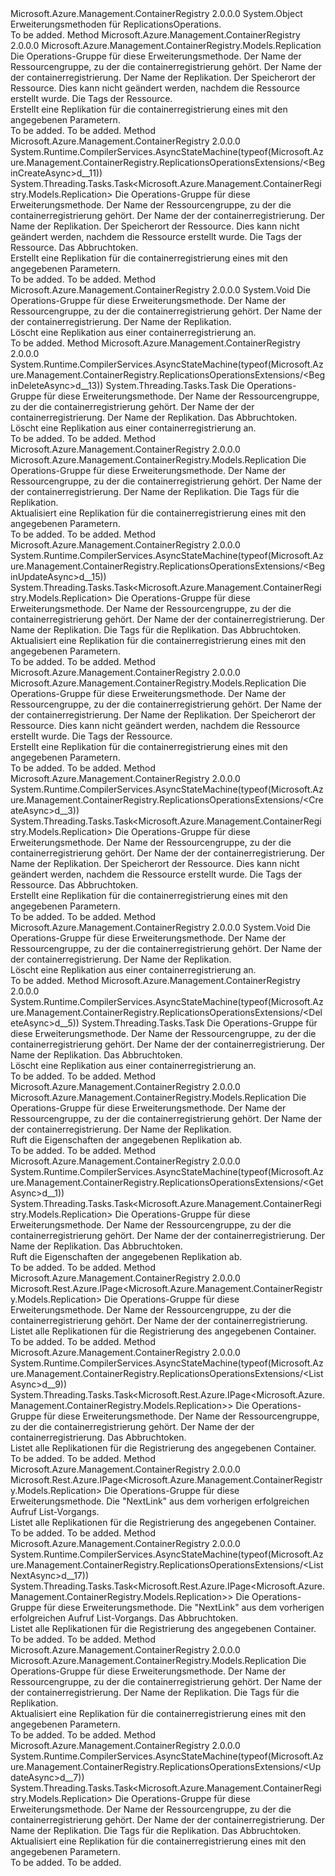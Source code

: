 <Type Name="ReplicationsOperationsExtensions" FullName="Microsoft.Azure.Management.ContainerRegistry.ReplicationsOperationsExtensions">
  <TypeSignature Language="C#" Value="public static class ReplicationsOperationsExtensions" />
  <TypeSignature Language="ILAsm" Value=".class public auto ansi abstract sealed beforefieldinit ReplicationsOperationsExtensions extends System.Object" />
  <TypeSignature Language="DocId" Value="T:Microsoft.Azure.Management.ContainerRegistry.ReplicationsOperationsExtensions" />
  <TypeSignature Language="VB.NET" Value="Public Module ReplicationsOperationsExtensions" />
  <TypeSignature Language="F#" Value="type ReplicationsOperationsExtensions = class" />
  <AssemblyInfo>
    <AssemblyName>Microsoft.Azure.Management.ContainerRegistry</AssemblyName>
    <AssemblyVersion>2.0.0.0</AssemblyVersion>
  </AssemblyInfo>
  <Base>
    <BaseTypeName>System.Object</BaseTypeName>
  </Base>
  <Interfaces />
  <Docs>
    <summary>
            Erweiterungsmethoden für ReplicationsOperations.
            </summary>
    <remarks>To be added.</remarks>
  </Docs>
  <Members>
    <Member MemberName="BeginCreate">
      <MemberSignature Language="C#" Value="public static Microsoft.Azure.Management.ContainerRegistry.Models.Replication BeginCreate (this Microsoft.Azure.Management.ContainerRegistry.IReplicationsOperations operations, string resourceGroupName, string registryName, string replicationName, string location, System.Collections.Generic.IDictionary&lt;string,string&gt; tags = null);" />
      <MemberSignature Language="ILAsm" Value=".method public static hidebysig class Microsoft.Azure.Management.ContainerRegistry.Models.Replication BeginCreate(class Microsoft.Azure.Management.ContainerRegistry.IReplicationsOperations operations, string resourceGroupName, string registryName, string replicationName, string location, class System.Collections.Generic.IDictionary`2&lt;string, string&gt; tags) cil managed" />
      <MemberSignature Language="DocId" Value="M:Microsoft.Azure.Management.ContainerRegistry.ReplicationsOperationsExtensions.BeginCreate(Microsoft.Azure.Management.ContainerRegistry.IReplicationsOperations,System.String,System.String,System.String,System.String,System.Collections.Generic.IDictionary{System.String,System.String})" />
      <MemberSignature Language="VB.NET" Value="&lt;Extension()&gt;&#xA;Public Function BeginCreate (operations As IReplicationsOperations, resourceGroupName As String, registryName As String, replicationName As String, location As String, Optional tags As IDictionary(Of String, String) = null) As Replication" />
      <MemberSignature Language="F#" Value="static member BeginCreate : Microsoft.Azure.Management.ContainerRegistry.IReplicationsOperations * string * string * string * string * System.Collections.Generic.IDictionary&lt;string, string&gt; -&gt; Microsoft.Azure.Management.ContainerRegistry.Models.Replication" Usage="Microsoft.Azure.Management.ContainerRegistry.ReplicationsOperationsExtensions.BeginCreate (operations, resourceGroupName, registryName, replicationName, location, tags)" />
      <MemberType>Method</MemberType>
      <AssemblyInfo>
        <AssemblyName>Microsoft.Azure.Management.ContainerRegistry</AssemblyName>
        <AssemblyVersion>2.0.0.0</AssemblyVersion>
      </AssemblyInfo>
      <ReturnValue>
        <ReturnType>Microsoft.Azure.Management.ContainerRegistry.Models.Replication</ReturnType>
      </ReturnValue>
      <Parameters>
        <Parameter Name="operations" Type="Microsoft.Azure.Management.ContainerRegistry.IReplicationsOperations" RefType="this" />
        <Parameter Name="resourceGroupName" Type="System.String" />
        <Parameter Name="registryName" Type="System.String" />
        <Parameter Name="replicationName" Type="System.String" />
        <Parameter Name="location" Type="System.String" />
        <Parameter Name="tags" Type="System.Collections.Generic.IDictionary&lt;System.String,System.String&gt;" />
      </Parameters>
      <Docs>
        <param name="operations">
            Die Operations-Gruppe für diese Erweiterungsmethode.
            </param>
        <param name="resourceGroupName">
            Der Name der Ressourcengruppe, zu der die containerregistrierung gehört.
            </param>
        <param name="registryName">
            Der Name der der containerregistrierung.
            </param>
        <param name="replicationName">
            Der Name der Replikation.
            </param>
        <param name="location">
            Der Speicherort der Ressource. Dies kann nicht geändert werden, nachdem die Ressource erstellt wurde.
            </param>
        <param name="tags">
            Die Tags der Ressource.
            </param>
        <summary>
            Erstellt eine Replikation für die containerregistrierung eines mit den angegebenen Parametern.
            </summary>
        <returns>To be added.</returns>
        <remarks>To be added.</remarks>
      </Docs>
    </Member>
    <Member MemberName="BeginCreateAsync">
      <MemberSignature Language="C#" Value="public static System.Threading.Tasks.Task&lt;Microsoft.Azure.Management.ContainerRegistry.Models.Replication&gt; BeginCreateAsync (this Microsoft.Azure.Management.ContainerRegistry.IReplicationsOperations operations, string resourceGroupName, string registryName, string replicationName, string location, System.Collections.Generic.IDictionary&lt;string,string&gt; tags = null, System.Threading.CancellationToken cancellationToken = null);" />
      <MemberSignature Language="ILAsm" Value=".method public static hidebysig class System.Threading.Tasks.Task`1&lt;class Microsoft.Azure.Management.ContainerRegistry.Models.Replication&gt; BeginCreateAsync(class Microsoft.Azure.Management.ContainerRegistry.IReplicationsOperations operations, string resourceGroupName, string registryName, string replicationName, string location, class System.Collections.Generic.IDictionary`2&lt;string, string&gt; tags, valuetype System.Threading.CancellationToken cancellationToken) cil managed" />
      <MemberSignature Language="DocId" Value="M:Microsoft.Azure.Management.ContainerRegistry.ReplicationsOperationsExtensions.BeginCreateAsync(Microsoft.Azure.Management.ContainerRegistry.IReplicationsOperations,System.String,System.String,System.String,System.String,System.Collections.Generic.IDictionary{System.String,System.String},System.Threading.CancellationToken)" />
      <MemberSignature Language="F#" Value="static member BeginCreateAsync : Microsoft.Azure.Management.ContainerRegistry.IReplicationsOperations * string * string * string * string * System.Collections.Generic.IDictionary&lt;string, string&gt; * System.Threading.CancellationToken -&gt; System.Threading.Tasks.Task&lt;Microsoft.Azure.Management.ContainerRegistry.Models.Replication&gt;" Usage="Microsoft.Azure.Management.ContainerRegistry.ReplicationsOperationsExtensions.BeginCreateAsync (operations, resourceGroupName, registryName, replicationName, location, tags, cancellationToken)" />
      <MemberType>Method</MemberType>
      <AssemblyInfo>
        <AssemblyName>Microsoft.Azure.Management.ContainerRegistry</AssemblyName>
        <AssemblyVersion>2.0.0.0</AssemblyVersion>
      </AssemblyInfo>
      <Attributes>
        <Attribute>
          <AttributeName>System.Runtime.CompilerServices.AsyncStateMachine(typeof(Microsoft.Azure.Management.ContainerRegistry.ReplicationsOperationsExtensions/&lt;BeginCreateAsync&gt;d__11))</AttributeName>
        </Attribute>
      </Attributes>
      <ReturnValue>
        <ReturnType>System.Threading.Tasks.Task&lt;Microsoft.Azure.Management.ContainerRegistry.Models.Replication&gt;</ReturnType>
      </ReturnValue>
      <Parameters>
        <Parameter Name="operations" Type="Microsoft.Azure.Management.ContainerRegistry.IReplicationsOperations" RefType="this" />
        <Parameter Name="resourceGroupName" Type="System.String" />
        <Parameter Name="registryName" Type="System.String" />
        <Parameter Name="replicationName" Type="System.String" />
        <Parameter Name="location" Type="System.String" />
        <Parameter Name="tags" Type="System.Collections.Generic.IDictionary&lt;System.String,System.String&gt;" />
        <Parameter Name="cancellationToken" Type="System.Threading.CancellationToken" />
      </Parameters>
      <Docs>
        <param name="operations">
            Die Operations-Gruppe für diese Erweiterungsmethode.
            </param>
        <param name="resourceGroupName">
            Der Name der Ressourcengruppe, zu der die containerregistrierung gehört.
            </param>
        <param name="registryName">
            Der Name der der containerregistrierung.
            </param>
        <param name="replicationName">
            Der Name der Replikation.
            </param>
        <param name="location">
            Der Speicherort der Ressource. Dies kann nicht geändert werden, nachdem die Ressource erstellt wurde.
            </param>
        <param name="tags">
            Die Tags der Ressource.
            </param>
        <param name="cancellationToken">
            Das Abbruchtoken.
            </param>
        <summary>
            Erstellt eine Replikation für die containerregistrierung eines mit den angegebenen Parametern.
            </summary>
        <returns>To be added.</returns>
        <remarks>To be added.</remarks>
      </Docs>
    </Member>
    <Member MemberName="BeginDelete">
      <MemberSignature Language="C#" Value="public static void BeginDelete (this Microsoft.Azure.Management.ContainerRegistry.IReplicationsOperations operations, string resourceGroupName, string registryName, string replicationName);" />
      <MemberSignature Language="ILAsm" Value=".method public static hidebysig void BeginDelete(class Microsoft.Azure.Management.ContainerRegistry.IReplicationsOperations operations, string resourceGroupName, string registryName, string replicationName) cil managed" />
      <MemberSignature Language="DocId" Value="M:Microsoft.Azure.Management.ContainerRegistry.ReplicationsOperationsExtensions.BeginDelete(Microsoft.Azure.Management.ContainerRegistry.IReplicationsOperations,System.String,System.String,System.String)" />
      <MemberSignature Language="VB.NET" Value="&lt;Extension()&gt;&#xA;Public Sub BeginDelete (operations As IReplicationsOperations, resourceGroupName As String, registryName As String, replicationName As String)" />
      <MemberSignature Language="F#" Value="static member BeginDelete : Microsoft.Azure.Management.ContainerRegistry.IReplicationsOperations * string * string * string -&gt; unit" Usage="Microsoft.Azure.Management.ContainerRegistry.ReplicationsOperationsExtensions.BeginDelete (operations, resourceGroupName, registryName, replicationName)" />
      <MemberType>Method</MemberType>
      <AssemblyInfo>
        <AssemblyName>Microsoft.Azure.Management.ContainerRegistry</AssemblyName>
        <AssemblyVersion>2.0.0.0</AssemblyVersion>
      </AssemblyInfo>
      <ReturnValue>
        <ReturnType>System.Void</ReturnType>
      </ReturnValue>
      <Parameters>
        <Parameter Name="operations" Type="Microsoft.Azure.Management.ContainerRegistry.IReplicationsOperations" RefType="this" />
        <Parameter Name="resourceGroupName" Type="System.String" />
        <Parameter Name="registryName" Type="System.String" />
        <Parameter Name="replicationName" Type="System.String" />
      </Parameters>
      <Docs>
        <param name="operations">
            Die Operations-Gruppe für diese Erweiterungsmethode.
            </param>
        <param name="resourceGroupName">
            Der Name der Ressourcengruppe, zu der die containerregistrierung gehört.
            </param>
        <param name="registryName">
            Der Name der der containerregistrierung.
            </param>
        <param name="replicationName">
            Der Name der Replikation.
            </param>
        <summary>
            Löscht eine Replikation aus einer containerregistrierung an.
            </summary>
        <remarks>To be added.</remarks>
      </Docs>
    </Member>
    <Member MemberName="BeginDeleteAsync">
      <MemberSignature Language="C#" Value="public static System.Threading.Tasks.Task BeginDeleteAsync (this Microsoft.Azure.Management.ContainerRegistry.IReplicationsOperations operations, string resourceGroupName, string registryName, string replicationName, System.Threading.CancellationToken cancellationToken = null);" />
      <MemberSignature Language="ILAsm" Value=".method public static hidebysig class System.Threading.Tasks.Task BeginDeleteAsync(class Microsoft.Azure.Management.ContainerRegistry.IReplicationsOperations operations, string resourceGroupName, string registryName, string replicationName, valuetype System.Threading.CancellationToken cancellationToken) cil managed" />
      <MemberSignature Language="DocId" Value="M:Microsoft.Azure.Management.ContainerRegistry.ReplicationsOperationsExtensions.BeginDeleteAsync(Microsoft.Azure.Management.ContainerRegistry.IReplicationsOperations,System.String,System.String,System.String,System.Threading.CancellationToken)" />
      <MemberSignature Language="F#" Value="static member BeginDeleteAsync : Microsoft.Azure.Management.ContainerRegistry.IReplicationsOperations * string * string * string * System.Threading.CancellationToken -&gt; System.Threading.Tasks.Task" Usage="Microsoft.Azure.Management.ContainerRegistry.ReplicationsOperationsExtensions.BeginDeleteAsync (operations, resourceGroupName, registryName, replicationName, cancellationToken)" />
      <MemberType>Method</MemberType>
      <AssemblyInfo>
        <AssemblyName>Microsoft.Azure.Management.ContainerRegistry</AssemblyName>
        <AssemblyVersion>2.0.0.0</AssemblyVersion>
      </AssemblyInfo>
      <Attributes>
        <Attribute>
          <AttributeName>System.Runtime.CompilerServices.AsyncStateMachine(typeof(Microsoft.Azure.Management.ContainerRegistry.ReplicationsOperationsExtensions/&lt;BeginDeleteAsync&gt;d__13))</AttributeName>
        </Attribute>
      </Attributes>
      <ReturnValue>
        <ReturnType>System.Threading.Tasks.Task</ReturnType>
      </ReturnValue>
      <Parameters>
        <Parameter Name="operations" Type="Microsoft.Azure.Management.ContainerRegistry.IReplicationsOperations" RefType="this" />
        <Parameter Name="resourceGroupName" Type="System.String" />
        <Parameter Name="registryName" Type="System.String" />
        <Parameter Name="replicationName" Type="System.String" />
        <Parameter Name="cancellationToken" Type="System.Threading.CancellationToken" />
      </Parameters>
      <Docs>
        <param name="operations">
            Die Operations-Gruppe für diese Erweiterungsmethode.
            </param>
        <param name="resourceGroupName">
            Der Name der Ressourcengruppe, zu der die containerregistrierung gehört.
            </param>
        <param name="registryName">
            Der Name der der containerregistrierung.
            </param>
        <param name="replicationName">
            Der Name der Replikation.
            </param>
        <param name="cancellationToken">
            Das Abbruchtoken.
            </param>
        <summary>
            Löscht eine Replikation aus einer containerregistrierung an.
            </summary>
        <returns>To be added.</returns>
        <remarks>To be added.</remarks>
      </Docs>
    </Member>
    <Member MemberName="BeginUpdate">
      <MemberSignature Language="C#" Value="public static Microsoft.Azure.Management.ContainerRegistry.Models.Replication BeginUpdate (this Microsoft.Azure.Management.ContainerRegistry.IReplicationsOperations operations, string resourceGroupName, string registryName, string replicationName, System.Collections.Generic.IDictionary&lt;string,string&gt; tags = null);" />
      <MemberSignature Language="ILAsm" Value=".method public static hidebysig class Microsoft.Azure.Management.ContainerRegistry.Models.Replication BeginUpdate(class Microsoft.Azure.Management.ContainerRegistry.IReplicationsOperations operations, string resourceGroupName, string registryName, string replicationName, class System.Collections.Generic.IDictionary`2&lt;string, string&gt; tags) cil managed" />
      <MemberSignature Language="DocId" Value="M:Microsoft.Azure.Management.ContainerRegistry.ReplicationsOperationsExtensions.BeginUpdate(Microsoft.Azure.Management.ContainerRegistry.IReplicationsOperations,System.String,System.String,System.String,System.Collections.Generic.IDictionary{System.String,System.String})" />
      <MemberSignature Language="VB.NET" Value="&lt;Extension()&gt;&#xA;Public Function BeginUpdate (operations As IReplicationsOperations, resourceGroupName As String, registryName As String, replicationName As String, Optional tags As IDictionary(Of String, String) = null) As Replication" />
      <MemberSignature Language="F#" Value="static member BeginUpdate : Microsoft.Azure.Management.ContainerRegistry.IReplicationsOperations * string * string * string * System.Collections.Generic.IDictionary&lt;string, string&gt; -&gt; Microsoft.Azure.Management.ContainerRegistry.Models.Replication" Usage="Microsoft.Azure.Management.ContainerRegistry.ReplicationsOperationsExtensions.BeginUpdate (operations, resourceGroupName, registryName, replicationName, tags)" />
      <MemberType>Method</MemberType>
      <AssemblyInfo>
        <AssemblyName>Microsoft.Azure.Management.ContainerRegistry</AssemblyName>
        <AssemblyVersion>2.0.0.0</AssemblyVersion>
      </AssemblyInfo>
      <ReturnValue>
        <ReturnType>Microsoft.Azure.Management.ContainerRegistry.Models.Replication</ReturnType>
      </ReturnValue>
      <Parameters>
        <Parameter Name="operations" Type="Microsoft.Azure.Management.ContainerRegistry.IReplicationsOperations" RefType="this" />
        <Parameter Name="resourceGroupName" Type="System.String" />
        <Parameter Name="registryName" Type="System.String" />
        <Parameter Name="replicationName" Type="System.String" />
        <Parameter Name="tags" Type="System.Collections.Generic.IDictionary&lt;System.String,System.String&gt;" />
      </Parameters>
      <Docs>
        <param name="operations">
            Die Operations-Gruppe für diese Erweiterungsmethode.
            </param>
        <param name="resourceGroupName">
            Der Name der Ressourcengruppe, zu der die containerregistrierung gehört.
            </param>
        <param name="registryName">
            Der Name der der containerregistrierung.
            </param>
        <param name="replicationName">
            Der Name der Replikation.
            </param>
        <param name="tags">
            Die Tags für die Replikation.
            </param>
        <summary>
            Aktualisiert eine Replikation für die containerregistrierung eines mit den angegebenen Parametern.
            </summary>
        <returns>To be added.</returns>
        <remarks>To be added.</remarks>
      </Docs>
    </Member>
    <Member MemberName="BeginUpdateAsync">
      <MemberSignature Language="C#" Value="public static System.Threading.Tasks.Task&lt;Microsoft.Azure.Management.ContainerRegistry.Models.Replication&gt; BeginUpdateAsync (this Microsoft.Azure.Management.ContainerRegistry.IReplicationsOperations operations, string resourceGroupName, string registryName, string replicationName, System.Collections.Generic.IDictionary&lt;string,string&gt; tags = null, System.Threading.CancellationToken cancellationToken = null);" />
      <MemberSignature Language="ILAsm" Value=".method public static hidebysig class System.Threading.Tasks.Task`1&lt;class Microsoft.Azure.Management.ContainerRegistry.Models.Replication&gt; BeginUpdateAsync(class Microsoft.Azure.Management.ContainerRegistry.IReplicationsOperations operations, string resourceGroupName, string registryName, string replicationName, class System.Collections.Generic.IDictionary`2&lt;string, string&gt; tags, valuetype System.Threading.CancellationToken cancellationToken) cil managed" />
      <MemberSignature Language="DocId" Value="M:Microsoft.Azure.Management.ContainerRegistry.ReplicationsOperationsExtensions.BeginUpdateAsync(Microsoft.Azure.Management.ContainerRegistry.IReplicationsOperations,System.String,System.String,System.String,System.Collections.Generic.IDictionary{System.String,System.String},System.Threading.CancellationToken)" />
      <MemberSignature Language="F#" Value="static member BeginUpdateAsync : Microsoft.Azure.Management.ContainerRegistry.IReplicationsOperations * string * string * string * System.Collections.Generic.IDictionary&lt;string, string&gt; * System.Threading.CancellationToken -&gt; System.Threading.Tasks.Task&lt;Microsoft.Azure.Management.ContainerRegistry.Models.Replication&gt;" Usage="Microsoft.Azure.Management.ContainerRegistry.ReplicationsOperationsExtensions.BeginUpdateAsync (operations, resourceGroupName, registryName, replicationName, tags, cancellationToken)" />
      <MemberType>Method</MemberType>
      <AssemblyInfo>
        <AssemblyName>Microsoft.Azure.Management.ContainerRegistry</AssemblyName>
        <AssemblyVersion>2.0.0.0</AssemblyVersion>
      </AssemblyInfo>
      <Attributes>
        <Attribute>
          <AttributeName>System.Runtime.CompilerServices.AsyncStateMachine(typeof(Microsoft.Azure.Management.ContainerRegistry.ReplicationsOperationsExtensions/&lt;BeginUpdateAsync&gt;d__15))</AttributeName>
        </Attribute>
      </Attributes>
      <ReturnValue>
        <ReturnType>System.Threading.Tasks.Task&lt;Microsoft.Azure.Management.ContainerRegistry.Models.Replication&gt;</ReturnType>
      </ReturnValue>
      <Parameters>
        <Parameter Name="operations" Type="Microsoft.Azure.Management.ContainerRegistry.IReplicationsOperations" RefType="this" />
        <Parameter Name="resourceGroupName" Type="System.String" />
        <Parameter Name="registryName" Type="System.String" />
        <Parameter Name="replicationName" Type="System.String" />
        <Parameter Name="tags" Type="System.Collections.Generic.IDictionary&lt;System.String,System.String&gt;" />
        <Parameter Name="cancellationToken" Type="System.Threading.CancellationToken" />
      </Parameters>
      <Docs>
        <param name="operations">
            Die Operations-Gruppe für diese Erweiterungsmethode.
            </param>
        <param name="resourceGroupName">
            Der Name der Ressourcengruppe, zu der die containerregistrierung gehört.
            </param>
        <param name="registryName">
            Der Name der der containerregistrierung.
            </param>
        <param name="replicationName">
            Der Name der Replikation.
            </param>
        <param name="tags">
            Die Tags für die Replikation.
            </param>
        <param name="cancellationToken">
            Das Abbruchtoken.
            </param>
        <summary>
            Aktualisiert eine Replikation für die containerregistrierung eines mit den angegebenen Parametern.
            </summary>
        <returns>To be added.</returns>
        <remarks>To be added.</remarks>
      </Docs>
    </Member>
    <Member MemberName="Create">
      <MemberSignature Language="C#" Value="public static Microsoft.Azure.Management.ContainerRegistry.Models.Replication Create (this Microsoft.Azure.Management.ContainerRegistry.IReplicationsOperations operations, string resourceGroupName, string registryName, string replicationName, string location, System.Collections.Generic.IDictionary&lt;string,string&gt; tags = null);" />
      <MemberSignature Language="ILAsm" Value=".method public static hidebysig class Microsoft.Azure.Management.ContainerRegistry.Models.Replication Create(class Microsoft.Azure.Management.ContainerRegistry.IReplicationsOperations operations, string resourceGroupName, string registryName, string replicationName, string location, class System.Collections.Generic.IDictionary`2&lt;string, string&gt; tags) cil managed" />
      <MemberSignature Language="DocId" Value="M:Microsoft.Azure.Management.ContainerRegistry.ReplicationsOperationsExtensions.Create(Microsoft.Azure.Management.ContainerRegistry.IReplicationsOperations,System.String,System.String,System.String,System.String,System.Collections.Generic.IDictionary{System.String,System.String})" />
      <MemberSignature Language="VB.NET" Value="&lt;Extension()&gt;&#xA;Public Function Create (operations As IReplicationsOperations, resourceGroupName As String, registryName As String, replicationName As String, location As String, Optional tags As IDictionary(Of String, String) = null) As Replication" />
      <MemberSignature Language="F#" Value="static member Create : Microsoft.Azure.Management.ContainerRegistry.IReplicationsOperations * string * string * string * string * System.Collections.Generic.IDictionary&lt;string, string&gt; -&gt; Microsoft.Azure.Management.ContainerRegistry.Models.Replication" Usage="Microsoft.Azure.Management.ContainerRegistry.ReplicationsOperationsExtensions.Create (operations, resourceGroupName, registryName, replicationName, location, tags)" />
      <MemberType>Method</MemberType>
      <AssemblyInfo>
        <AssemblyName>Microsoft.Azure.Management.ContainerRegistry</AssemblyName>
        <AssemblyVersion>2.0.0.0</AssemblyVersion>
      </AssemblyInfo>
      <ReturnValue>
        <ReturnType>Microsoft.Azure.Management.ContainerRegistry.Models.Replication</ReturnType>
      </ReturnValue>
      <Parameters>
        <Parameter Name="operations" Type="Microsoft.Azure.Management.ContainerRegistry.IReplicationsOperations" RefType="this" />
        <Parameter Name="resourceGroupName" Type="System.String" />
        <Parameter Name="registryName" Type="System.String" />
        <Parameter Name="replicationName" Type="System.String" />
        <Parameter Name="location" Type="System.String" />
        <Parameter Name="tags" Type="System.Collections.Generic.IDictionary&lt;System.String,System.String&gt;" />
      </Parameters>
      <Docs>
        <param name="operations">
            Die Operations-Gruppe für diese Erweiterungsmethode.
            </param>
        <param name="resourceGroupName">
            Der Name der Ressourcengruppe, zu der die containerregistrierung gehört.
            </param>
        <param name="registryName">
            Der Name der der containerregistrierung.
            </param>
        <param name="replicationName">
            Der Name der Replikation.
            </param>
        <param name="location">
            Der Speicherort der Ressource. Dies kann nicht geändert werden, nachdem die Ressource erstellt wurde.
            </param>
        <param name="tags">
            Die Tags der Ressource.
            </param>
        <summary>
            Erstellt eine Replikation für die containerregistrierung eines mit den angegebenen Parametern.
            </summary>
        <returns>To be added.</returns>
        <remarks>To be added.</remarks>
      </Docs>
    </Member>
    <Member MemberName="CreateAsync">
      <MemberSignature Language="C#" Value="public static System.Threading.Tasks.Task&lt;Microsoft.Azure.Management.ContainerRegistry.Models.Replication&gt; CreateAsync (this Microsoft.Azure.Management.ContainerRegistry.IReplicationsOperations operations, string resourceGroupName, string registryName, string replicationName, string location, System.Collections.Generic.IDictionary&lt;string,string&gt; tags = null, System.Threading.CancellationToken cancellationToken = null);" />
      <MemberSignature Language="ILAsm" Value=".method public static hidebysig class System.Threading.Tasks.Task`1&lt;class Microsoft.Azure.Management.ContainerRegistry.Models.Replication&gt; CreateAsync(class Microsoft.Azure.Management.ContainerRegistry.IReplicationsOperations operations, string resourceGroupName, string registryName, string replicationName, string location, class System.Collections.Generic.IDictionary`2&lt;string, string&gt; tags, valuetype System.Threading.CancellationToken cancellationToken) cil managed" />
      <MemberSignature Language="DocId" Value="M:Microsoft.Azure.Management.ContainerRegistry.ReplicationsOperationsExtensions.CreateAsync(Microsoft.Azure.Management.ContainerRegistry.IReplicationsOperations,System.String,System.String,System.String,System.String,System.Collections.Generic.IDictionary{System.String,System.String},System.Threading.CancellationToken)" />
      <MemberSignature Language="F#" Value="static member CreateAsync : Microsoft.Azure.Management.ContainerRegistry.IReplicationsOperations * string * string * string * string * System.Collections.Generic.IDictionary&lt;string, string&gt; * System.Threading.CancellationToken -&gt; System.Threading.Tasks.Task&lt;Microsoft.Azure.Management.ContainerRegistry.Models.Replication&gt;" Usage="Microsoft.Azure.Management.ContainerRegistry.ReplicationsOperationsExtensions.CreateAsync (operations, resourceGroupName, registryName, replicationName, location, tags, cancellationToken)" />
      <MemberType>Method</MemberType>
      <AssemblyInfo>
        <AssemblyName>Microsoft.Azure.Management.ContainerRegistry</AssemblyName>
        <AssemblyVersion>2.0.0.0</AssemblyVersion>
      </AssemblyInfo>
      <Attributes>
        <Attribute>
          <AttributeName>System.Runtime.CompilerServices.AsyncStateMachine(typeof(Microsoft.Azure.Management.ContainerRegistry.ReplicationsOperationsExtensions/&lt;CreateAsync&gt;d__3))</AttributeName>
        </Attribute>
      </Attributes>
      <ReturnValue>
        <ReturnType>System.Threading.Tasks.Task&lt;Microsoft.Azure.Management.ContainerRegistry.Models.Replication&gt;</ReturnType>
      </ReturnValue>
      <Parameters>
        <Parameter Name="operations" Type="Microsoft.Azure.Management.ContainerRegistry.IReplicationsOperations" RefType="this" />
        <Parameter Name="resourceGroupName" Type="System.String" />
        <Parameter Name="registryName" Type="System.String" />
        <Parameter Name="replicationName" Type="System.String" />
        <Parameter Name="location" Type="System.String" />
        <Parameter Name="tags" Type="System.Collections.Generic.IDictionary&lt;System.String,System.String&gt;" />
        <Parameter Name="cancellationToken" Type="System.Threading.CancellationToken" />
      </Parameters>
      <Docs>
        <param name="operations">
            Die Operations-Gruppe für diese Erweiterungsmethode.
            </param>
        <param name="resourceGroupName">
            Der Name der Ressourcengruppe, zu der die containerregistrierung gehört.
            </param>
        <param name="registryName">
            Der Name der der containerregistrierung.
            </param>
        <param name="replicationName">
            Der Name der Replikation.
            </param>
        <param name="location">
            Der Speicherort der Ressource. Dies kann nicht geändert werden, nachdem die Ressource erstellt wurde.
            </param>
        <param name="tags">
            Die Tags der Ressource.
            </param>
        <param name="cancellationToken">
            Das Abbruchtoken.
            </param>
        <summary>
            Erstellt eine Replikation für die containerregistrierung eines mit den angegebenen Parametern.
            </summary>
        <returns>To be added.</returns>
        <remarks>To be added.</remarks>
      </Docs>
    </Member>
    <Member MemberName="Delete">
      <MemberSignature Language="C#" Value="public static void Delete (this Microsoft.Azure.Management.ContainerRegistry.IReplicationsOperations operations, string resourceGroupName, string registryName, string replicationName);" />
      <MemberSignature Language="ILAsm" Value=".method public static hidebysig void Delete(class Microsoft.Azure.Management.ContainerRegistry.IReplicationsOperations operations, string resourceGroupName, string registryName, string replicationName) cil managed" />
      <MemberSignature Language="DocId" Value="M:Microsoft.Azure.Management.ContainerRegistry.ReplicationsOperationsExtensions.Delete(Microsoft.Azure.Management.ContainerRegistry.IReplicationsOperations,System.String,System.String,System.String)" />
      <MemberSignature Language="VB.NET" Value="&lt;Extension()&gt;&#xA;Public Sub Delete (operations As IReplicationsOperations, resourceGroupName As String, registryName As String, replicationName As String)" />
      <MemberSignature Language="F#" Value="static member Delete : Microsoft.Azure.Management.ContainerRegistry.IReplicationsOperations * string * string * string -&gt; unit" Usage="Microsoft.Azure.Management.ContainerRegistry.ReplicationsOperationsExtensions.Delete (operations, resourceGroupName, registryName, replicationName)" />
      <MemberType>Method</MemberType>
      <AssemblyInfo>
        <AssemblyName>Microsoft.Azure.Management.ContainerRegistry</AssemblyName>
        <AssemblyVersion>2.0.0.0</AssemblyVersion>
      </AssemblyInfo>
      <ReturnValue>
        <ReturnType>System.Void</ReturnType>
      </ReturnValue>
      <Parameters>
        <Parameter Name="operations" Type="Microsoft.Azure.Management.ContainerRegistry.IReplicationsOperations" RefType="this" />
        <Parameter Name="resourceGroupName" Type="System.String" />
        <Parameter Name="registryName" Type="System.String" />
        <Parameter Name="replicationName" Type="System.String" />
      </Parameters>
      <Docs>
        <param name="operations">
            Die Operations-Gruppe für diese Erweiterungsmethode.
            </param>
        <param name="resourceGroupName">
            Der Name der Ressourcengruppe, zu der die containerregistrierung gehört.
            </param>
        <param name="registryName">
            Der Name der der containerregistrierung.
            </param>
        <param name="replicationName">
            Der Name der Replikation.
            </param>
        <summary>
            Löscht eine Replikation aus einer containerregistrierung an.
            </summary>
        <remarks>To be added.</remarks>
      </Docs>
    </Member>
    <Member MemberName="DeleteAsync">
      <MemberSignature Language="C#" Value="public static System.Threading.Tasks.Task DeleteAsync (this Microsoft.Azure.Management.ContainerRegistry.IReplicationsOperations operations, string resourceGroupName, string registryName, string replicationName, System.Threading.CancellationToken cancellationToken = null);" />
      <MemberSignature Language="ILAsm" Value=".method public static hidebysig class System.Threading.Tasks.Task DeleteAsync(class Microsoft.Azure.Management.ContainerRegistry.IReplicationsOperations operations, string resourceGroupName, string registryName, string replicationName, valuetype System.Threading.CancellationToken cancellationToken) cil managed" />
      <MemberSignature Language="DocId" Value="M:Microsoft.Azure.Management.ContainerRegistry.ReplicationsOperationsExtensions.DeleteAsync(Microsoft.Azure.Management.ContainerRegistry.IReplicationsOperations,System.String,System.String,System.String,System.Threading.CancellationToken)" />
      <MemberSignature Language="F#" Value="static member DeleteAsync : Microsoft.Azure.Management.ContainerRegistry.IReplicationsOperations * string * string * string * System.Threading.CancellationToken -&gt; System.Threading.Tasks.Task" Usage="Microsoft.Azure.Management.ContainerRegistry.ReplicationsOperationsExtensions.DeleteAsync (operations, resourceGroupName, registryName, replicationName, cancellationToken)" />
      <MemberType>Method</MemberType>
      <AssemblyInfo>
        <AssemblyName>Microsoft.Azure.Management.ContainerRegistry</AssemblyName>
        <AssemblyVersion>2.0.0.0</AssemblyVersion>
      </AssemblyInfo>
      <Attributes>
        <Attribute>
          <AttributeName>System.Runtime.CompilerServices.AsyncStateMachine(typeof(Microsoft.Azure.Management.ContainerRegistry.ReplicationsOperationsExtensions/&lt;DeleteAsync&gt;d__5))</AttributeName>
        </Attribute>
      </Attributes>
      <ReturnValue>
        <ReturnType>System.Threading.Tasks.Task</ReturnType>
      </ReturnValue>
      <Parameters>
        <Parameter Name="operations" Type="Microsoft.Azure.Management.ContainerRegistry.IReplicationsOperations" RefType="this" />
        <Parameter Name="resourceGroupName" Type="System.String" />
        <Parameter Name="registryName" Type="System.String" />
        <Parameter Name="replicationName" Type="System.String" />
        <Parameter Name="cancellationToken" Type="System.Threading.CancellationToken" />
      </Parameters>
      <Docs>
        <param name="operations">
            Die Operations-Gruppe für diese Erweiterungsmethode.
            </param>
        <param name="resourceGroupName">
            Der Name der Ressourcengruppe, zu der die containerregistrierung gehört.
            </param>
        <param name="registryName">
            Der Name der der containerregistrierung.
            </param>
        <param name="replicationName">
            Der Name der Replikation.
            </param>
        <param name="cancellationToken">
            Das Abbruchtoken.
            </param>
        <summary>
            Löscht eine Replikation aus einer containerregistrierung an.
            </summary>
        <returns>To be added.</returns>
        <remarks>To be added.</remarks>
      </Docs>
    </Member>
    <Member MemberName="Get">
      <MemberSignature Language="C#" Value="public static Microsoft.Azure.Management.ContainerRegistry.Models.Replication Get (this Microsoft.Azure.Management.ContainerRegistry.IReplicationsOperations operations, string resourceGroupName, string registryName, string replicationName);" />
      <MemberSignature Language="ILAsm" Value=".method public static hidebysig class Microsoft.Azure.Management.ContainerRegistry.Models.Replication Get(class Microsoft.Azure.Management.ContainerRegistry.IReplicationsOperations operations, string resourceGroupName, string registryName, string replicationName) cil managed" />
      <MemberSignature Language="DocId" Value="M:Microsoft.Azure.Management.ContainerRegistry.ReplicationsOperationsExtensions.Get(Microsoft.Azure.Management.ContainerRegistry.IReplicationsOperations,System.String,System.String,System.String)" />
      <MemberSignature Language="VB.NET" Value="&lt;Extension()&gt;&#xA;Public Function Get (operations As IReplicationsOperations, resourceGroupName As String, registryName As String, replicationName As String) As Replication" />
      <MemberSignature Language="F#" Value="static member Get : Microsoft.Azure.Management.ContainerRegistry.IReplicationsOperations * string * string * string -&gt; Microsoft.Azure.Management.ContainerRegistry.Models.Replication" Usage="Microsoft.Azure.Management.ContainerRegistry.ReplicationsOperationsExtensions.Get (operations, resourceGroupName, registryName, replicationName)" />
      <MemberType>Method</MemberType>
      <AssemblyInfo>
        <AssemblyName>Microsoft.Azure.Management.ContainerRegistry</AssemblyName>
        <AssemblyVersion>2.0.0.0</AssemblyVersion>
      </AssemblyInfo>
      <ReturnValue>
        <ReturnType>Microsoft.Azure.Management.ContainerRegistry.Models.Replication</ReturnType>
      </ReturnValue>
      <Parameters>
        <Parameter Name="operations" Type="Microsoft.Azure.Management.ContainerRegistry.IReplicationsOperations" RefType="this" />
        <Parameter Name="resourceGroupName" Type="System.String" />
        <Parameter Name="registryName" Type="System.String" />
        <Parameter Name="replicationName" Type="System.String" />
      </Parameters>
      <Docs>
        <param name="operations">
            Die Operations-Gruppe für diese Erweiterungsmethode.
            </param>
        <param name="resourceGroupName">
            Der Name der Ressourcengruppe, zu der die containerregistrierung gehört.
            </param>
        <param name="registryName">
            Der Name der der containerregistrierung.
            </param>
        <param name="replicationName">
            Der Name der Replikation.
            </param>
        <summary>
            Ruft die Eigenschaften der angegebenen Replikation ab.
            </summary>
        <returns>To be added.</returns>
        <remarks>To be added.</remarks>
      </Docs>
    </Member>
    <Member MemberName="GetAsync">
      <MemberSignature Language="C#" Value="public static System.Threading.Tasks.Task&lt;Microsoft.Azure.Management.ContainerRegistry.Models.Replication&gt; GetAsync (this Microsoft.Azure.Management.ContainerRegistry.IReplicationsOperations operations, string resourceGroupName, string registryName, string replicationName, System.Threading.CancellationToken cancellationToken = null);" />
      <MemberSignature Language="ILAsm" Value=".method public static hidebysig class System.Threading.Tasks.Task`1&lt;class Microsoft.Azure.Management.ContainerRegistry.Models.Replication&gt; GetAsync(class Microsoft.Azure.Management.ContainerRegistry.IReplicationsOperations operations, string resourceGroupName, string registryName, string replicationName, valuetype System.Threading.CancellationToken cancellationToken) cil managed" />
      <MemberSignature Language="DocId" Value="M:Microsoft.Azure.Management.ContainerRegistry.ReplicationsOperationsExtensions.GetAsync(Microsoft.Azure.Management.ContainerRegistry.IReplicationsOperations,System.String,System.String,System.String,System.Threading.CancellationToken)" />
      <MemberSignature Language="F#" Value="static member GetAsync : Microsoft.Azure.Management.ContainerRegistry.IReplicationsOperations * string * string * string * System.Threading.CancellationToken -&gt; System.Threading.Tasks.Task&lt;Microsoft.Azure.Management.ContainerRegistry.Models.Replication&gt;" Usage="Microsoft.Azure.Management.ContainerRegistry.ReplicationsOperationsExtensions.GetAsync (operations, resourceGroupName, registryName, replicationName, cancellationToken)" />
      <MemberType>Method</MemberType>
      <AssemblyInfo>
        <AssemblyName>Microsoft.Azure.Management.ContainerRegistry</AssemblyName>
        <AssemblyVersion>2.0.0.0</AssemblyVersion>
      </AssemblyInfo>
      <Attributes>
        <Attribute>
          <AttributeName>System.Runtime.CompilerServices.AsyncStateMachine(typeof(Microsoft.Azure.Management.ContainerRegistry.ReplicationsOperationsExtensions/&lt;GetAsync&gt;d__1))</AttributeName>
        </Attribute>
      </Attributes>
      <ReturnValue>
        <ReturnType>System.Threading.Tasks.Task&lt;Microsoft.Azure.Management.ContainerRegistry.Models.Replication&gt;</ReturnType>
      </ReturnValue>
      <Parameters>
        <Parameter Name="operations" Type="Microsoft.Azure.Management.ContainerRegistry.IReplicationsOperations" RefType="this" />
        <Parameter Name="resourceGroupName" Type="System.String" />
        <Parameter Name="registryName" Type="System.String" />
        <Parameter Name="replicationName" Type="System.String" />
        <Parameter Name="cancellationToken" Type="System.Threading.CancellationToken" />
      </Parameters>
      <Docs>
        <param name="operations">
            Die Operations-Gruppe für diese Erweiterungsmethode.
            </param>
        <param name="resourceGroupName">
            Der Name der Ressourcengruppe, zu der die containerregistrierung gehört.
            </param>
        <param name="registryName">
            Der Name der der containerregistrierung.
            </param>
        <param name="replicationName">
            Der Name der Replikation.
            </param>
        <param name="cancellationToken">
            Das Abbruchtoken.
            </param>
        <summary>
            Ruft die Eigenschaften der angegebenen Replikation ab.
            </summary>
        <returns>To be added.</returns>
        <remarks>To be added.</remarks>
      </Docs>
    </Member>
    <Member MemberName="List">
      <MemberSignature Language="C#" Value="public static Microsoft.Rest.Azure.IPage&lt;Microsoft.Azure.Management.ContainerRegistry.Models.Replication&gt; List (this Microsoft.Azure.Management.ContainerRegistry.IReplicationsOperations operations, string resourceGroupName, string registryName);" />
      <MemberSignature Language="ILAsm" Value=".method public static hidebysig class Microsoft.Rest.Azure.IPage`1&lt;class Microsoft.Azure.Management.ContainerRegistry.Models.Replication&gt; List(class Microsoft.Azure.Management.ContainerRegistry.IReplicationsOperations operations, string resourceGroupName, string registryName) cil managed" />
      <MemberSignature Language="DocId" Value="M:Microsoft.Azure.Management.ContainerRegistry.ReplicationsOperationsExtensions.List(Microsoft.Azure.Management.ContainerRegistry.IReplicationsOperations,System.String,System.String)" />
      <MemberSignature Language="VB.NET" Value="&lt;Extension()&gt;&#xA;Public Function List (operations As IReplicationsOperations, resourceGroupName As String, registryName As String) As IPage(Of Replication)" />
      <MemberSignature Language="F#" Value="static member List : Microsoft.Azure.Management.ContainerRegistry.IReplicationsOperations * string * string -&gt; Microsoft.Rest.Azure.IPage&lt;Microsoft.Azure.Management.ContainerRegistry.Models.Replication&gt;" Usage="Microsoft.Azure.Management.ContainerRegistry.ReplicationsOperationsExtensions.List (operations, resourceGroupName, registryName)" />
      <MemberType>Method</MemberType>
      <AssemblyInfo>
        <AssemblyName>Microsoft.Azure.Management.ContainerRegistry</AssemblyName>
        <AssemblyVersion>2.0.0.0</AssemblyVersion>
      </AssemblyInfo>
      <ReturnValue>
        <ReturnType>Microsoft.Rest.Azure.IPage&lt;Microsoft.Azure.Management.ContainerRegistry.Models.Replication&gt;</ReturnType>
      </ReturnValue>
      <Parameters>
        <Parameter Name="operations" Type="Microsoft.Azure.Management.ContainerRegistry.IReplicationsOperations" RefType="this" />
        <Parameter Name="resourceGroupName" Type="System.String" />
        <Parameter Name="registryName" Type="System.String" />
      </Parameters>
      <Docs>
        <param name="operations">
            Die Operations-Gruppe für diese Erweiterungsmethode.
            </param>
        <param name="resourceGroupName">
            Der Name der Ressourcengruppe, zu der die containerregistrierung gehört.
            </param>
        <param name="registryName">
            Der Name der der containerregistrierung.
            </param>
        <summary>
            Listet alle Replikationen für die Registrierung des angegebenen Container.
            </summary>
        <returns>To be added.</returns>
        <remarks>To be added.</remarks>
      </Docs>
    </Member>
    <Member MemberName="ListAsync">
      <MemberSignature Language="C#" Value="public static System.Threading.Tasks.Task&lt;Microsoft.Rest.Azure.IPage&lt;Microsoft.Azure.Management.ContainerRegistry.Models.Replication&gt;&gt; ListAsync (this Microsoft.Azure.Management.ContainerRegistry.IReplicationsOperations operations, string resourceGroupName, string registryName, System.Threading.CancellationToken cancellationToken = null);" />
      <MemberSignature Language="ILAsm" Value=".method public static hidebysig class System.Threading.Tasks.Task`1&lt;class Microsoft.Rest.Azure.IPage`1&lt;class Microsoft.Azure.Management.ContainerRegistry.Models.Replication&gt;&gt; ListAsync(class Microsoft.Azure.Management.ContainerRegistry.IReplicationsOperations operations, string resourceGroupName, string registryName, valuetype System.Threading.CancellationToken cancellationToken) cil managed" />
      <MemberSignature Language="DocId" Value="M:Microsoft.Azure.Management.ContainerRegistry.ReplicationsOperationsExtensions.ListAsync(Microsoft.Azure.Management.ContainerRegistry.IReplicationsOperations,System.String,System.String,System.Threading.CancellationToken)" />
      <MemberSignature Language="F#" Value="static member ListAsync : Microsoft.Azure.Management.ContainerRegistry.IReplicationsOperations * string * string * System.Threading.CancellationToken -&gt; System.Threading.Tasks.Task&lt;Microsoft.Rest.Azure.IPage&lt;Microsoft.Azure.Management.ContainerRegistry.Models.Replication&gt;&gt;" Usage="Microsoft.Azure.Management.ContainerRegistry.ReplicationsOperationsExtensions.ListAsync (operations, resourceGroupName, registryName, cancellationToken)" />
      <MemberType>Method</MemberType>
      <AssemblyInfo>
        <AssemblyName>Microsoft.Azure.Management.ContainerRegistry</AssemblyName>
        <AssemblyVersion>2.0.0.0</AssemblyVersion>
      </AssemblyInfo>
      <Attributes>
        <Attribute>
          <AttributeName>System.Runtime.CompilerServices.AsyncStateMachine(typeof(Microsoft.Azure.Management.ContainerRegistry.ReplicationsOperationsExtensions/&lt;ListAsync&gt;d__9))</AttributeName>
        </Attribute>
      </Attributes>
      <ReturnValue>
        <ReturnType>System.Threading.Tasks.Task&lt;Microsoft.Rest.Azure.IPage&lt;Microsoft.Azure.Management.ContainerRegistry.Models.Replication&gt;&gt;</ReturnType>
      </ReturnValue>
      <Parameters>
        <Parameter Name="operations" Type="Microsoft.Azure.Management.ContainerRegistry.IReplicationsOperations" RefType="this" />
        <Parameter Name="resourceGroupName" Type="System.String" />
        <Parameter Name="registryName" Type="System.String" />
        <Parameter Name="cancellationToken" Type="System.Threading.CancellationToken" />
      </Parameters>
      <Docs>
        <param name="operations">
            Die Operations-Gruppe für diese Erweiterungsmethode.
            </param>
        <param name="resourceGroupName">
            Der Name der Ressourcengruppe, zu der die containerregistrierung gehört.
            </param>
        <param name="registryName">
            Der Name der der containerregistrierung.
            </param>
        <param name="cancellationToken">
            Das Abbruchtoken.
            </param>
        <summary>
            Listet alle Replikationen für die Registrierung des angegebenen Container.
            </summary>
        <returns>To be added.</returns>
        <remarks>To be added.</remarks>
      </Docs>
    </Member>
    <Member MemberName="ListNext">
      <MemberSignature Language="C#" Value="public static Microsoft.Rest.Azure.IPage&lt;Microsoft.Azure.Management.ContainerRegistry.Models.Replication&gt; ListNext (this Microsoft.Azure.Management.ContainerRegistry.IReplicationsOperations operations, string nextPageLink);" />
      <MemberSignature Language="ILAsm" Value=".method public static hidebysig class Microsoft.Rest.Azure.IPage`1&lt;class Microsoft.Azure.Management.ContainerRegistry.Models.Replication&gt; ListNext(class Microsoft.Azure.Management.ContainerRegistry.IReplicationsOperations operations, string nextPageLink) cil managed" />
      <MemberSignature Language="DocId" Value="M:Microsoft.Azure.Management.ContainerRegistry.ReplicationsOperationsExtensions.ListNext(Microsoft.Azure.Management.ContainerRegistry.IReplicationsOperations,System.String)" />
      <MemberSignature Language="VB.NET" Value="&lt;Extension()&gt;&#xA;Public Function ListNext (operations As IReplicationsOperations, nextPageLink As String) As IPage(Of Replication)" />
      <MemberSignature Language="F#" Value="static member ListNext : Microsoft.Azure.Management.ContainerRegistry.IReplicationsOperations * string -&gt; Microsoft.Rest.Azure.IPage&lt;Microsoft.Azure.Management.ContainerRegistry.Models.Replication&gt;" Usage="Microsoft.Azure.Management.ContainerRegistry.ReplicationsOperationsExtensions.ListNext (operations, nextPageLink)" />
      <MemberType>Method</MemberType>
      <AssemblyInfo>
        <AssemblyName>Microsoft.Azure.Management.ContainerRegistry</AssemblyName>
        <AssemblyVersion>2.0.0.0</AssemblyVersion>
      </AssemblyInfo>
      <ReturnValue>
        <ReturnType>Microsoft.Rest.Azure.IPage&lt;Microsoft.Azure.Management.ContainerRegistry.Models.Replication&gt;</ReturnType>
      </ReturnValue>
      <Parameters>
        <Parameter Name="operations" Type="Microsoft.Azure.Management.ContainerRegistry.IReplicationsOperations" RefType="this" />
        <Parameter Name="nextPageLink" Type="System.String" />
      </Parameters>
      <Docs>
        <param name="operations">
            Die Operations-Gruppe für diese Erweiterungsmethode.
            </param>
        <param name="nextPageLink">
            Die "NextLink" aus dem vorherigen erfolgreichen Aufruf List-Vorgangs.
            </param>
        <summary>
            Listet alle Replikationen für die Registrierung des angegebenen Container.
            </summary>
        <returns>To be added.</returns>
        <remarks>To be added.</remarks>
      </Docs>
    </Member>
    <Member MemberName="ListNextAsync">
      <MemberSignature Language="C#" Value="public static System.Threading.Tasks.Task&lt;Microsoft.Rest.Azure.IPage&lt;Microsoft.Azure.Management.ContainerRegistry.Models.Replication&gt;&gt; ListNextAsync (this Microsoft.Azure.Management.ContainerRegistry.IReplicationsOperations operations, string nextPageLink, System.Threading.CancellationToken cancellationToken = null);" />
      <MemberSignature Language="ILAsm" Value=".method public static hidebysig class System.Threading.Tasks.Task`1&lt;class Microsoft.Rest.Azure.IPage`1&lt;class Microsoft.Azure.Management.ContainerRegistry.Models.Replication&gt;&gt; ListNextAsync(class Microsoft.Azure.Management.ContainerRegistry.IReplicationsOperations operations, string nextPageLink, valuetype System.Threading.CancellationToken cancellationToken) cil managed" />
      <MemberSignature Language="DocId" Value="M:Microsoft.Azure.Management.ContainerRegistry.ReplicationsOperationsExtensions.ListNextAsync(Microsoft.Azure.Management.ContainerRegistry.IReplicationsOperations,System.String,System.Threading.CancellationToken)" />
      <MemberSignature Language="F#" Value="static member ListNextAsync : Microsoft.Azure.Management.ContainerRegistry.IReplicationsOperations * string * System.Threading.CancellationToken -&gt; System.Threading.Tasks.Task&lt;Microsoft.Rest.Azure.IPage&lt;Microsoft.Azure.Management.ContainerRegistry.Models.Replication&gt;&gt;" Usage="Microsoft.Azure.Management.ContainerRegistry.ReplicationsOperationsExtensions.ListNextAsync (operations, nextPageLink, cancellationToken)" />
      <MemberType>Method</MemberType>
      <AssemblyInfo>
        <AssemblyName>Microsoft.Azure.Management.ContainerRegistry</AssemblyName>
        <AssemblyVersion>2.0.0.0</AssemblyVersion>
      </AssemblyInfo>
      <Attributes>
        <Attribute>
          <AttributeName>System.Runtime.CompilerServices.AsyncStateMachine(typeof(Microsoft.Azure.Management.ContainerRegistry.ReplicationsOperationsExtensions/&lt;ListNextAsync&gt;d__17))</AttributeName>
        </Attribute>
      </Attributes>
      <ReturnValue>
        <ReturnType>System.Threading.Tasks.Task&lt;Microsoft.Rest.Azure.IPage&lt;Microsoft.Azure.Management.ContainerRegistry.Models.Replication&gt;&gt;</ReturnType>
      </ReturnValue>
      <Parameters>
        <Parameter Name="operations" Type="Microsoft.Azure.Management.ContainerRegistry.IReplicationsOperations" RefType="this" />
        <Parameter Name="nextPageLink" Type="System.String" />
        <Parameter Name="cancellationToken" Type="System.Threading.CancellationToken" />
      </Parameters>
      <Docs>
        <param name="operations">
            Die Operations-Gruppe für diese Erweiterungsmethode.
            </param>
        <param name="nextPageLink">
            Die "NextLink" aus dem vorherigen erfolgreichen Aufruf List-Vorgangs.
            </param>
        <param name="cancellationToken">
            Das Abbruchtoken.
            </param>
        <summary>
            Listet alle Replikationen für die Registrierung des angegebenen Container.
            </summary>
        <returns>To be added.</returns>
        <remarks>To be added.</remarks>
      </Docs>
    </Member>
    <Member MemberName="Update">
      <MemberSignature Language="C#" Value="public static Microsoft.Azure.Management.ContainerRegistry.Models.Replication Update (this Microsoft.Azure.Management.ContainerRegistry.IReplicationsOperations operations, string resourceGroupName, string registryName, string replicationName, System.Collections.Generic.IDictionary&lt;string,string&gt; tags = null);" />
      <MemberSignature Language="ILAsm" Value=".method public static hidebysig class Microsoft.Azure.Management.ContainerRegistry.Models.Replication Update(class Microsoft.Azure.Management.ContainerRegistry.IReplicationsOperations operations, string resourceGroupName, string registryName, string replicationName, class System.Collections.Generic.IDictionary`2&lt;string, string&gt; tags) cil managed" />
      <MemberSignature Language="DocId" Value="M:Microsoft.Azure.Management.ContainerRegistry.ReplicationsOperationsExtensions.Update(Microsoft.Azure.Management.ContainerRegistry.IReplicationsOperations,System.String,System.String,System.String,System.Collections.Generic.IDictionary{System.String,System.String})" />
      <MemberSignature Language="VB.NET" Value="&lt;Extension()&gt;&#xA;Public Function Update (operations As IReplicationsOperations, resourceGroupName As String, registryName As String, replicationName As String, Optional tags As IDictionary(Of String, String) = null) As Replication" />
      <MemberSignature Language="F#" Value="static member Update : Microsoft.Azure.Management.ContainerRegistry.IReplicationsOperations * string * string * string * System.Collections.Generic.IDictionary&lt;string, string&gt; -&gt; Microsoft.Azure.Management.ContainerRegistry.Models.Replication" Usage="Microsoft.Azure.Management.ContainerRegistry.ReplicationsOperationsExtensions.Update (operations, resourceGroupName, registryName, replicationName, tags)" />
      <MemberType>Method</MemberType>
      <AssemblyInfo>
        <AssemblyName>Microsoft.Azure.Management.ContainerRegistry</AssemblyName>
        <AssemblyVersion>2.0.0.0</AssemblyVersion>
      </AssemblyInfo>
      <ReturnValue>
        <ReturnType>Microsoft.Azure.Management.ContainerRegistry.Models.Replication</ReturnType>
      </ReturnValue>
      <Parameters>
        <Parameter Name="operations" Type="Microsoft.Azure.Management.ContainerRegistry.IReplicationsOperations" RefType="this" />
        <Parameter Name="resourceGroupName" Type="System.String" />
        <Parameter Name="registryName" Type="System.String" />
        <Parameter Name="replicationName" Type="System.String" />
        <Parameter Name="tags" Type="System.Collections.Generic.IDictionary&lt;System.String,System.String&gt;" />
      </Parameters>
      <Docs>
        <param name="operations">
            Die Operations-Gruppe für diese Erweiterungsmethode.
            </param>
        <param name="resourceGroupName">
            Der Name der Ressourcengruppe, zu der die containerregistrierung gehört.
            </param>
        <param name="registryName">
            Der Name der der containerregistrierung.
            </param>
        <param name="replicationName">
            Der Name der Replikation.
            </param>
        <param name="tags">
            Die Tags für die Replikation.
            </param>
        <summary>
            Aktualisiert eine Replikation für die containerregistrierung eines mit den angegebenen Parametern.
            </summary>
        <returns>To be added.</returns>
        <remarks>To be added.</remarks>
      </Docs>
    </Member>
    <Member MemberName="UpdateAsync">
      <MemberSignature Language="C#" Value="public static System.Threading.Tasks.Task&lt;Microsoft.Azure.Management.ContainerRegistry.Models.Replication&gt; UpdateAsync (this Microsoft.Azure.Management.ContainerRegistry.IReplicationsOperations operations, string resourceGroupName, string registryName, string replicationName, System.Collections.Generic.IDictionary&lt;string,string&gt; tags = null, System.Threading.CancellationToken cancellationToken = null);" />
      <MemberSignature Language="ILAsm" Value=".method public static hidebysig class System.Threading.Tasks.Task`1&lt;class Microsoft.Azure.Management.ContainerRegistry.Models.Replication&gt; UpdateAsync(class Microsoft.Azure.Management.ContainerRegistry.IReplicationsOperations operations, string resourceGroupName, string registryName, string replicationName, class System.Collections.Generic.IDictionary`2&lt;string, string&gt; tags, valuetype System.Threading.CancellationToken cancellationToken) cil managed" />
      <MemberSignature Language="DocId" Value="M:Microsoft.Azure.Management.ContainerRegistry.ReplicationsOperationsExtensions.UpdateAsync(Microsoft.Azure.Management.ContainerRegistry.IReplicationsOperations,System.String,System.String,System.String,System.Collections.Generic.IDictionary{System.String,System.String},System.Threading.CancellationToken)" />
      <MemberSignature Language="F#" Value="static member UpdateAsync : Microsoft.Azure.Management.ContainerRegistry.IReplicationsOperations * string * string * string * System.Collections.Generic.IDictionary&lt;string, string&gt; * System.Threading.CancellationToken -&gt; System.Threading.Tasks.Task&lt;Microsoft.Azure.Management.ContainerRegistry.Models.Replication&gt;" Usage="Microsoft.Azure.Management.ContainerRegistry.ReplicationsOperationsExtensions.UpdateAsync (operations, resourceGroupName, registryName, replicationName, tags, cancellationToken)" />
      <MemberType>Method</MemberType>
      <AssemblyInfo>
        <AssemblyName>Microsoft.Azure.Management.ContainerRegistry</AssemblyName>
        <AssemblyVersion>2.0.0.0</AssemblyVersion>
      </AssemblyInfo>
      <Attributes>
        <Attribute>
          <AttributeName>System.Runtime.CompilerServices.AsyncStateMachine(typeof(Microsoft.Azure.Management.ContainerRegistry.ReplicationsOperationsExtensions/&lt;UpdateAsync&gt;d__7))</AttributeName>
        </Attribute>
      </Attributes>
      <ReturnValue>
        <ReturnType>System.Threading.Tasks.Task&lt;Microsoft.Azure.Management.ContainerRegistry.Models.Replication&gt;</ReturnType>
      </ReturnValue>
      <Parameters>
        <Parameter Name="operations" Type="Microsoft.Azure.Management.ContainerRegistry.IReplicationsOperations" RefType="this" />
        <Parameter Name="resourceGroupName" Type="System.String" />
        <Parameter Name="registryName" Type="System.String" />
        <Parameter Name="replicationName" Type="System.String" />
        <Parameter Name="tags" Type="System.Collections.Generic.IDictionary&lt;System.String,System.String&gt;" />
        <Parameter Name="cancellationToken" Type="System.Threading.CancellationToken" />
      </Parameters>
      <Docs>
        <param name="operations">
            Die Operations-Gruppe für diese Erweiterungsmethode.
            </param>
        <param name="resourceGroupName">
            Der Name der Ressourcengruppe, zu der die containerregistrierung gehört.
            </param>
        <param name="registryName">
            Der Name der der containerregistrierung.
            </param>
        <param name="replicationName">
            Der Name der Replikation.
            </param>
        <param name="tags">
            Die Tags für die Replikation.
            </param>
        <param name="cancellationToken">
            Das Abbruchtoken.
            </param>
        <summary>
            Aktualisiert eine Replikation für die containerregistrierung eines mit den angegebenen Parametern.
            </summary>
        <returns>To be added.</returns>
        <remarks>To be added.</remarks>
      </Docs>
    </Member>
  </Members>
</Type>